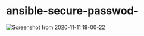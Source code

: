 # ansible-secure-passwod-

![Screenshot from 2020-11-11 18-00-22](https://user-images.githubusercontent.com/71854369/98835041-9b7f7980-2448-11eb-86b0-9f15e9960999.png)
